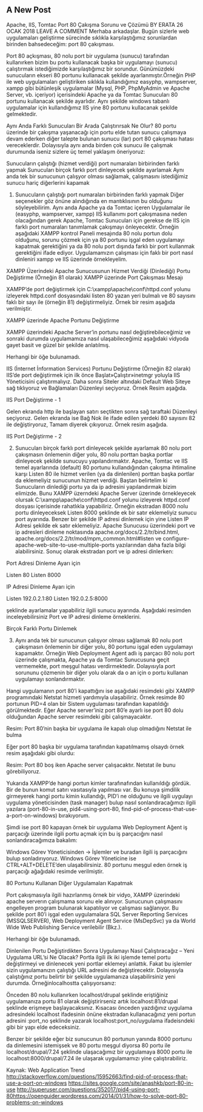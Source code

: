 ## A New Post

Apache, IIS, Tomtac Port 80 Çakışma Sorunu ve Çözümü
BY ERATA	26 OCAK 2018  LEAVE A COMMENT
Merhaba arkadaşlar. Bugün sizlerle web uygulamaları geliştirme sürecinde sıklıkla karşılaştığımız sorunlardan birinden bahsedeceğim: port 80 çakışması.

Port 80 açkışması, 80 nolu port bir uygulama (sunucu) tarafından kullanırken bizim bu portu kullanacak başka bir uygulamayı (sunucu) çalıştırmak istediğimizde karşılaştığımız bir sorundur. Günümüzdeki sunucuların ekseri 80 portunu kullanacak şekilde ayarlanmıştır.Örneğin PHP ile web uygulamaları geliştiriken sıklıkla kullandığımız easyphp, wampserver, xampp gibi bütünleşik uygulamalar (Mysql, PHP, PhpMyAdmin ve Apache Server, vb. içeriyor) içerisindeki Apache ya da Tomtac Sunucuları 80 portunu kullanacak şekilde ayarlıdır. Aynı şekilde  windows tabanlı uygulamalar için kullandığımız IIS yine 80 portunu kullacanak şekilde gelmektedir.

Aynı Anda Farklı Sunucuları Bir Arada Çalıştırırsak Ne Olur?
80 portu üzerinde bir çakışma yaşanacağı için portu elde tutan sunucu çalışmaya devam ederken diğer talepte bulunan sunucu (lar) port 80 çakışması hatası vereceklerdir. Dolayısıyla aynı anda birden çok sunucu ile çalışmak durumunda iseniz sizlere üç temel yaklaşım öneriyoruz:

Sunucuların çalıştığı (hizmet verdiği) port numaraları birbirinden farklı yapmak
Sunucuları birçok farklı port dinleyecek şekilde ayarlamak
Aynı anda tek bir sunucunun çalışyor olması sağlamak, çalışmasını istediğimiz sunucu hariç diğerlerini kapamak
1. Sunucuların çalıştığı port numaraları birbirinden farklı yapmak
Diğer seçenekler göz önüne alındığında en mantıklısının bu olduğunu söyleyebilirim. Aynı anda Apache ya da Tomtac içeren Uygulamalar ile (easyphp, wampserver, xampp) IIS  kullanımı port çakışmasına neden olacağından gerek Apache, Tomtac Sunucuları için gerekse de IIS için farklı port numaraları tanımlamak çakışmayı önleyecektir. Örneğin aşağıdaki XAMPP kontrol Paneli mesajında 80 nolu portun dolu olduğunu, sorunu çözmek için ya 80 portunu işgal eden uygulamayı kapatmak gerektiğini ya da 80 nolu port dışında farklı bir port kullanmak gerektiğini ifade ediyor. Uygulamamızın çalışması için faklı bir port nasıl dinleniri xampp ve IIS üzerinde örnekleyelim.

XAMPP Üzerindeki Apache Sunucusunun Hizmet Verdiği (Dinlediği) Portu Değiştirme (Örneğin 81 olarak)
XAMPP üzerinde Port Çakışması Mesajı

XAMPP’de port değiştirmek için C:\xampp\apache\conf\httpd.conf yolunu izleyerek httpd.conf dosyasındaki listen 80 yazan yeri bulmalı ve 80 sayısını faklı bir sayı ile (örneğin 81) değiştirmeliyiz. Örnek bir resim aşağıda verilmiştir.

XAMPP üzerinde Apache Portunu Değiştirme

XAMPP üzerindeki Apache Server’in portunu nasıl değiştirebileceğimiz ve sonraki durumda uygulamamıza nasıl ulaşabileceğimiz aşağıdaki vidyoda gayet basit ve güzel bir şekilde anlatılmış.

Herhangi bir öğe bulunamadı.

IIS (İnternet İnformation  Services) Portunu Değiştirme (Örneğin 82 olarak)
IIS’de port değiştirmek için ilk önce Başlat»Çalıştır»inetmgr  yoluyla IIS Yöneticisini çalıştırmalıyız. Daha sonra Siteler altındaki Default Web Siteye sağ tıklıyoruz ve Bağlamaları Düzenleyi seçiyoruz. Örnek Resim aşağıda.

IIS Port Değiştirme - 1

Gelen ekranda http ile başlayan satırı seçtikten sonra sağ taraftaki Düzenleyi seçiyoruz. Gelen ekranda ise Bağ Nok ile ifade edilen yerdeki 80 sayısını 82 ile değiştiryoruz, Tamam diyerek çıkıyoruz. Örnek resim aşağıda.

IIS Port Değiştirme - 2

2. Sunucuları birçok farklı port dinleyecek şekilde ayarlamak
80 nolu port çakışmasın önlemenin diğer yolu, 80 nolu porttan başka portlar dinleyecek şekilde sunucuyu yapılandırmaktır. Apache, Tomtac ve IIS temel ayarlarında (default) 80 portunu kullandığından çakışma ihtimaline karşı Listen 80 ile hizmet verilen (ya da dinlenilen) porttan başka portlar da eklemeliyiz sunucunun hizmet verdiği. Baştan belirtelim ki Sunucuların dinlediği portu ya da ip adresini yapılandırmak bizim elimizde. Bunu XAMPP üzerndeki Apache Server üzerinde örnekleyecek olursak C:\xampp\apache\conf\httpd.conf yolunu izleyerek httpd.conf dosyası içerisinde rahatlıkla yapabiliriz. Örneğin ekstradan 8000 nolu portu dinleyeceksek Listen 8000 şeklinde ek bir satır eklemeliyiz sunucu port ayarında. Benzer bir şekilde IP adresi dinlemek için yine Listen IP Adresi şekilde ek satır eklemeliyiz. Apache Sunucusu üzerindeki port ve ip adresleri dinleme noktasında apache.org/docs/2.2/tr/bind.html, apache.org/docs/2.2/tr/mod/mpm_common.html#listen ve configure-apache-web-site-to-use-multiple-ports yazılarından daha fazla bilgi alabilirsiniz. Sonuç olarak ekstradan port ve ip adresi dinlerken:

Port Adresi Dinleme Ayarı için

Listen 80
Listen 8000

IP Adresi Dinleme Ayarı için

Listen 192.0.2.1:80
Listen 192.0.2.5:8000

şeklinde ayarlamalar yapabiliriz ilgili sunucu ayarında. Aşağıdaki resimden inceleyebilirsiniz Port ve IP adresi dinleme örneklerini.

Birçok Farklı Portu Dinlemek

3. Aynı anda tek bir sunucunun çalışyor olması sağlamak
80 nolu port çakışmasın önlemenin bir diğer yolu, 80 portunu işgal eden uygulamayı kapamaktır. Örneğin Web Deployment Agent adlı iş parçacı 80 nolu port üzerinde çalışmakta, Apache ya da Tomtac Sunucusuna geçit vermemekte, port meşgul hatası verdirmektedir. Dolayısıyla port sorununu çözmenin bir diğer yolu olarak da o an için o portu kullanan uygulamayı sonlandırmaktır.

Hangi uygulamanın port 80’i kapattığını ise aşağıdaki resimdeki gibi XAMPP programındaki Netstat hizmeti yardımıyla ulaşabiliriz. Örnek resimde 80 portunun PID=4 olan bir Sistem uygulaması tarafından kapatıldığı görülmektedir. Eğer Apache server’iniz port 80’e ayarlı ise port 80 dolu olduğundan Apache server resimdeki gibi çalışmayacaktır.


Resim: Port 80’nin başka bir uygulama ile kapalı olup olmadığını Netstat ile bulma

Eğer port 80 başka bir uygulama tarafından kapatılmamış olsaydı örnek resim aşağıdaki gibi olurdu:


Resim: Port 80 boş iken Apache server çalışacaktır. Netstat ile bunu görebiliyoruz.

Yukarıda XAMPP’de hangi portun kimler tarafınafından kullanıldığı gördük. Bir de bunun komut satırı vasıtasıyla yapılması var. Bu konuya şimdilik girmeyerek hangi portu kimin kullandığı, PID’i ne olduğunu ve ilgili uygulayı uygulama yöneticisinden (task manager) bulup nasıl sonlandıracağımızı ilgili yazılara (port-80-in-use, pid4-using-port-80, find-pid-of-process-that-use-a-port-on-windows) bırakıyorum.

Şimdi ise port 80 kapayan örnek bir uygulama Web Deployment Ağent iş parçacığı üzerinde ilgili portu açmak için bu iş parçacığını nasıl sonlandıracağımıza bakalım:

Windows Görev Yöneticisinden -> İşlemler ve buradan ilgili iş parçacığını bulup sonladırıyoruz. Windows Görev Yöneticine ise CTRL+ALT+DELETE’den ulaşabilirsiniz. 80 portunu meşgul eden örnek iş parçacığı ağağıdaki resimde verilmiştir.

80 Portunu Kullanan Diğer Uygulamaları Kapatmak

Port çakışmasıyla ilgili hazırlanmış örnek bir vidyo, XAMPP üzerindeki apache serverın çalışmama sorunu ele alınıyor. Sunucunun çalışmasını engelleyen program bulunarak kapatılıyor ve çalışması sağlanıyor. Bu şekilde port 80’i işgal eden uygulamalara SQL Server Reporting Services (MSSQLSERVER), Web Deployment Agent Service (MsDepSvc) ya da World Wide Web Publishing Service verilebilir (Bkz.).

Herhangi bir öğe bulunamadı.

Dinlenilen Portu Değiştirdikten Sonra Uygulamayı Nasıl Çalıştıracağız – Yeni Uygulama URL’si Ne Olacak?
Portla ilgili ilk iki işlemde temel portu değiştirmeyi ve dinlenecek yeni portlar eklemeyi anlattık. Fakat bu işlemler sizin uygulamanızın çalıştığı URL adresini de değiştirecektir. Dolayısıyla çalıştığınız portu belirtir bir şekilde uygulamanıza ulaşabilirsiniz yeni durumda. Örneğinlocalhostta çalışıyorsanız:

Önceden 80 nolu kullanırken localhost/drupal  şeklinde eriştiğiniz uygulamanıza portu 81 olarak değiştirirseniz artık localhost:81/drupal şeklinde erişmeye başlayacaksınız. Kısacası önceden yazdığınız uygulama adresindeki localhost ifadesinin önüne ekstradan kullanacağınız yeni portun adresini :port_no şeklinde yazarak localhost:port_no/uygulama ifadeisndeki gibi bir yapı elde edeceksiniz.

Benzer bir şekilde eğer biz sunucunun 80 portunun yanında 8000 portunu da dinlemesini istemişsek ve 80 portu meşgul diyorsa 80 portu ile localhost/drupal/7.24 şeklinde ulaşacağımız bir uygulamaya 8000 portu ile localhost:8000/drupal/7.24 ile ulaşarak uygulamamızı yine çalıştırabiliriz.

Kaynak:
Web Application Trend
http://stackoverflow.com/questions/15952663/find-pid-of-process-that-use-a-port-on-windows
https://sites.google.com/site/anashkb/port-80-in-use
http://superuser.com/questions/352017/pid4-using-port-80https://openguider.wordpress.com/2014/01/31/how-to-solve-port-80-problems-on-windows